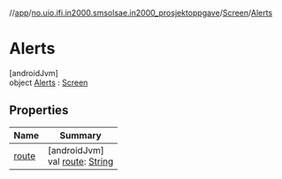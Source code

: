 //[app](../../../../index.md)/[no.uio.ifi.in2000.smsolsae.in2000_prosjektoppgave](../../index.md)/[Screen](../index.md)/[Alerts](index.md)

# Alerts

[androidJvm]\
object [Alerts](index.md) : [Screen](../index.md)

## Properties

| Name | Summary |
|---|---|
| [route](../route.md) | [androidJvm]<br>val [route](../route.md): [String](https://kotlinlang.org/api/latest/jvm/stdlib/kotlin/-string/index.html) |
